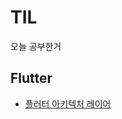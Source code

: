 # TIL
오늘 공부한거

## Flutter
- [플러터 아키텍처 레이어](#https://github.com/leegh519/TIL/blob/main/Flutter/%ED%94%8C%EB%9F%AC%ED%84%B0%20%EC%95%84%ED%82%A4%ED%85%8D%EC%B2%98%20%EB%A0%88%EC%9D%B4%EC%96%B4.md)
